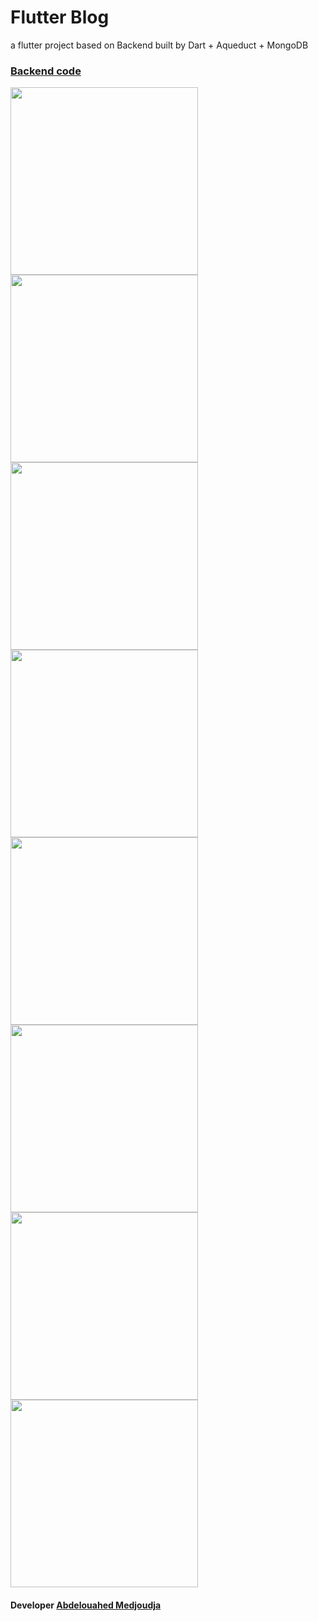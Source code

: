 # Flutter Blog
a flutter project based on Backend built by Dart + Aqueduct + MongoDB
### [Backend code](https://github.com/GeekAbdelouahed/Aqueduct-MongoDB)

<kbd><img src="https://github.com/GeekAbdelouahed/Flutter-Blog/blob/master/screenshot/flutter_01.png" width="300"></kbd>
<kbd><img src="https://github.com/GeekAbdelouahed/Flutter-Blog/blob/master/screenshot/flutter_02.png" width="300"></kbd>
<kbd><img src="https://github.com/GeekAbdelouahed/Flutter-Blog/blob/master/screenshot/flutter_03.png" width="300"></kbd>
<kbd><img src="https://github.com/GeekAbdelouahed/Flutter-Blog/blob/master/screenshot/flutter_04.png" width="300"></kbd>
<kbd><img src="https://github.com/GeekAbdelouahed/Flutter-Blog/blob/master/screenshot/flutter_05.png" width="300"></kbd>
<kbd><img src="https://github.com/GeekAbdelouahed/Flutter-Blog/blob/master/screenshot/flutter_06.png" width="300"></kbd>
<kbd><img src="https://github.com/GeekAbdelouahed/Flutter-Blog/blob/master/screenshot/flutter_07.png" width="300"></kbd>
<kbd><img src="https://github.com/GeekAbdelouahed/Flutter-Blog/blob/master/screenshot/flutter_08.png" width="300"></kbd>


 #### Developer [Abdelouahed Medjoudja](https://www.facebook.com/AbdelouahedMedjoudja)
